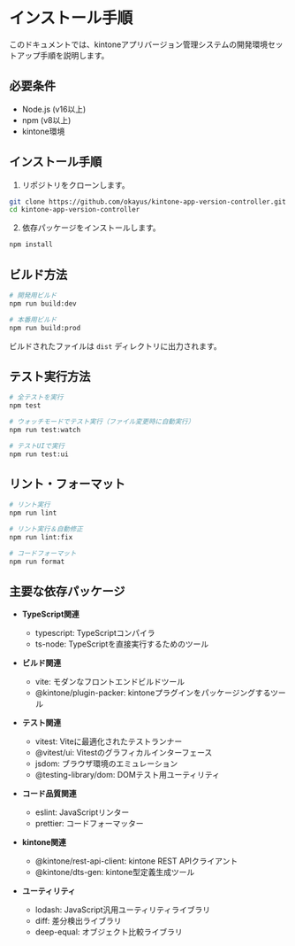 # インストール手順

このドキュメントでは、kintoneアプリバージョン管理システムの開発環境セットアップ手順を説明します。

## 必要条件

- Node.js (v16以上)
- npm (v8以上)
- kintone環境

## インストール手順

1. リポジトリをクローンします。

```bash
git clone https://github.com/okayus/kintone-app-version-controller.git
cd kintone-app-version-controller
```

2. 依存パッケージをインストールします。

```bash
npm install
```

## ビルド方法

```bash
# 開発用ビルド
npm run build:dev

# 本番用ビルド
npm run build:prod
```

ビルドされたファイルは `dist` ディレクトリに出力されます。

## テスト実行方法

```bash
# 全テストを実行
npm test

# ウォッチモードでテスト実行（ファイル変更時に自動実行）
npm run test:watch

# テストUIで実行
npm run test:ui
```

## リント・フォーマット

```bash
# リント実行
npm run lint

# リント実行＆自動修正
npm run lint:fix

# コードフォーマット
npm run format
```

## 主要な依存パッケージ

- **TypeScript関連**
  - typescript: TypeScriptコンパイラ
  - ts-node: TypeScriptを直接実行するためのツール

- **ビルド関連**
  - vite: モダンなフロントエンドビルドツール
  - @kintone/plugin-packer: kintoneプラグインをパッケージングするツール

- **テスト関連**
  - vitest: Viteに最適化されたテストランナー
  - @vitest/ui: Vitestのグラフィカルインターフェース
  - jsdom: ブラウザ環境のエミュレーション
  - @testing-library/dom: DOMテスト用ユーティリティ

- **コード品質関連**
  - eslint: JavaScriptリンター
  - prettier: コードフォーマッター

- **kintone関連**
  - @kintone/rest-api-client: kintone REST APIクライアント
  - @kintone/dts-gen: kintone型定義生成ツール

- **ユーティリティ**
  - lodash: JavaScript汎用ユーティリティライブラリ
  - diff: 差分検出ライブラリ
  - deep-equal: オブジェクト比較ライブラリ
